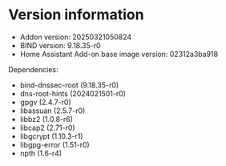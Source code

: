 # Version information

 * Addon version: 20250321050824
 * BIND version: 9.18.35-r0
 * Home Assistant Add-on base image version: 02312a3ba918

Dependencies:
 * bind-dnssec-root (9.18.35-r0)
 * dns-root-hints (2024021501-r0)
 * gpgv (2.4.7-r0)
 * libassuan (2.5.7-r0)
 * libbz2 (1.0.8-r6)
 * libcap2 (2.71-r0)
 * libgcrypt (1.10.3-r1)
 * libgpg-error (1.51-r0)
 * npth (1.6-r4)
